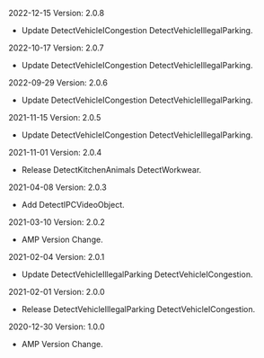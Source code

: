 2022-12-15 Version: 2.0.8
- Update DetectVehicleICongestion DetectVehicleIllegalParking.

2022-10-17 Version: 2.0.7
- Update DetectVehicleICongestion DetectVehicleIllegalParking.

2022-09-29 Version: 2.0.6
- Update DetectVehicleICongestion DetectVehicleIllegalParking.

2021-11-15 Version: 2.0.5
- Update DetectVehicleICongestion DetectVehicleIllegalParking.

2021-11-01 Version: 2.0.4
- Release DetectKitchenAnimals DetectWorkwear.

2021-04-08 Version: 2.0.3
- Add DetectIPCVideoObject.

2021-03-10 Version: 2.0.2
- AMP Version Change.

2021-02-04 Version: 2.0.1
- Update DetectVehicleIllegalParking DetectVehicleICongestion.

2021-02-01 Version: 2.0.0
- Release DetectVehicleIllegalParking DetectVehicleICongestion.

2020-12-30 Version: 1.0.0
- AMP Version Change.

